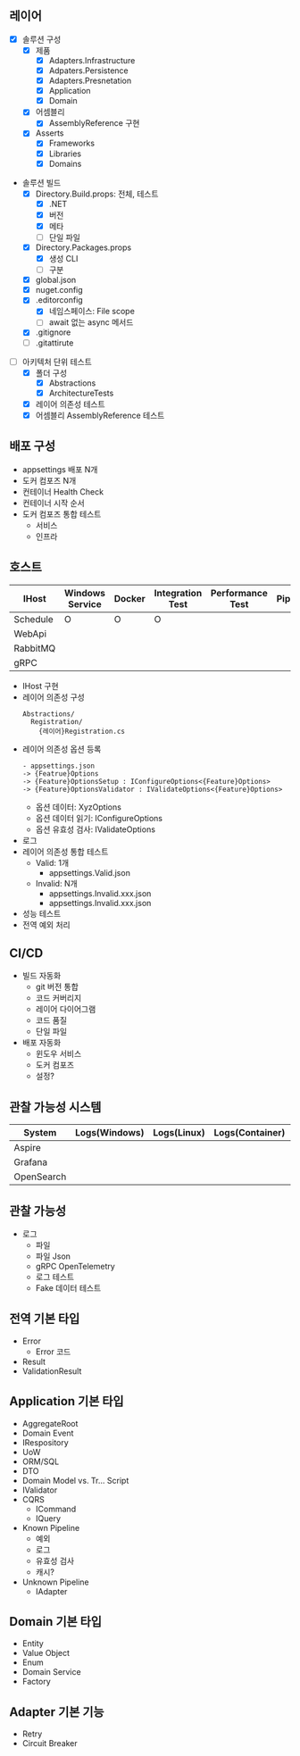 ## 레이어
- [x] 솔루션 구성
  - [x] 제품
    - [x] Adapters.Infrastructure
    - [x] Adpaters.Persistence
    - [x] Adapters.Presnetation
    - [x] Application
    - [x] Domain
  - [x] 어셈블리
    - [x] AssemblyReference 구현
  - [x] Asserts
    - [x] Frameworks
    - [x] Libraries
    - [x] Domains
- 솔루션 빌드
  - [x] Directory.Build.props: 전체, 테스트
    - [x] .NET
    - [x] 버전
    - [x] 메타
    - [ ] 단일 파일
  - [x] Directory.Packages.props
    - [x] 생성 CLI
    - [ ] 구분
  - [x] global.json
  - [x] nuget.config
  - [x] .editorconfig
    - [x] 네임스페이스: File scope
    - [ ] await 없는 async 메서드
  - [x] .gitignore
  - [ ] .gitattirute
- [ ] 아키텍처 단위 테스트
  - [x] 폴더 구성
    - [x] Abstractions
    - [x] ArchitectureTests
  - [x] 레이어 의존성 테스트
  - [x] 어셈블리 AssemblyReference 테스트

## 배포 구성
- appsettings 배포 N개
- 도커 컴포즈 N개
- 컨테이너 Health Check
- 컨테이너 시작 순서
- 도커 컴포즈 통합 테스트
  - 서비스
  - 인프라

## 호스트

| IHost    | Windows Service | Docker | Integration Test | Performance Test | Pipeline(Exception) |
| ---      | ---             | ---    | ---              | ---              | ---                 |
| Schedule | O               | O      | O                |                  |                     |
| WebApi   |                 |        |                  |                  |                     |
| RabbitMQ |                 |        |                  |                  |                     |
| gRPC     |                 |        |                  |                  |                     |

- IHost 구현
- 레이어 의존성 구성
  ```
  Abstractions/
    Registration/
      {레이어}Registration.cs
  ```
- 레이어 의존성 옵션 등록
  ```
  - appsettings.json
  -> {Featrue}Options
  -> {Feature}OptionsSetup : IConfigureOptions<{Feature}Options>
  -> {Feature}OptionsValidator : IValidateOptions<{Feature}Options>
  ```
  - 옵션 데이터: XyzOptions
  - 옵션 데이터 읽기: IConfigureOptions
  - 옵션 유효성 검사: IValidateOptions
- 로그
- 레이어 의존성 통합 테스트
  - Valid: 1개
    - appsettings.Valid.json
  - Invalid: N개
    - appsettings.Invalid.xxx.json
    - appsettings.Invalid.xxx.json
- 성능 테스트
- 전역 예외 처리

## CI/CD
- 빌드 자동화
  - git 버전 통합
  - 코드 커버리지
  - 레이어 다이어그램
  - 코드 품질
  - 단일 파일
- 배포 자동화
  - 윈도우 서비스
  - 도커 컴포즈
  - 설정?

## 관찰 가능성 시스템
| System     | Logs(Windows) | Logs(Linux) | Logs(Container) | Metrics(Windows) | Metrics(Linux) | Metrics(Container) | Traces |
| ---        | ---           | ---         | ---             | ---              | ---            | ---                | ---    |  
| Aspire     |               |             |                 |                  |                |                    |        |  
| Grafana    |               |             |                 |                  |                |                    |        |  
| OpenSearch |               |             |                 |                  |                |                    |        |  

## 관찰 가능성
- 로그
  - 파일
  - 파일 Json
  - gRPC OpenTelemetry
  - 로그 테스트
  - Fake 데이터 테스트  

## 전역 기본 타입
- Error
  - Error 코드
- Result
- ValidationResult

## Application 기본 타입
- AggregateRoot
- Domain Event
- IRespository
- UoW
- ORM/SQL
- DTO
- Domain Model vs. Tr... Script
- IValidator
- CQRS
  - ICommand
  - IQuery
- Known Pipeline
  - 예외
  - 로그
  - 유효성 검사
  - 캐시?
- Unknown Pipeline
  - IAdapter

## Domain 기본 타입
- Entity
- Value Object
- Enum
- Domain Service
- Factory

## Adapter 기본 기능
- Retry
- Circuit Breaker